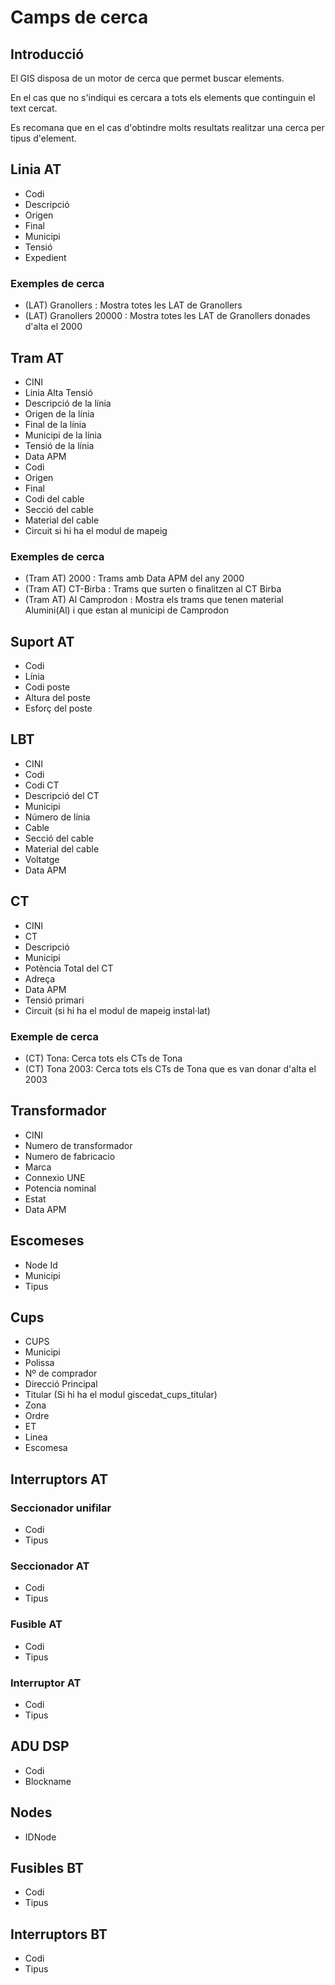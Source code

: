 # Camps de cerca

## Introducció

El GIS disposa de un motor de cerca que permet buscar elements.

En el cas que no s'indiqui es cercara a tots els elements que continguin el text cercat.

Es recomana que en el cas d'obtindre molts resultats realitzar una cerca per tipus d'element.

## Linia AT
- Codi
- Descripció
- Origen
- Final
- Municipi
- Tensió
- Expedient

### Exemples de cerca
- (LAT) Granollers : Mostra totes les LAT de Granollers
- (LAT) Granollers 20000 : Mostra totes les LAT de Granollers donades d'alta el 2000

## Tram AT
- CINI
- Linia Alta Tensió
- Descripció de la línia
- Origen de la línia
- Final de la línia
- Municipi de la línia
- Tensió de la línia
- Data APM
- Codi
- Origen
- Final
- Codi del cable
- Secció del cable
- Material del cable
- Circuit si hi ha el modul de mapeig

### Exemples de cerca
- (Tram AT) 2000 : Trams amb Data APM del any 2000
- (Tram AT) CT-Birba : Trams que surten o finalitzen al CT Birba
- (Tram AT) Al Camprodon : Mostra els trams que tenen material Alumini(Al) i que estan al municipi de Camprodon 

## Suport AT
- Codi
- Línia
- Codi poste
- Altura del poste
- Esforç del poste

## LBT
- CINI
- Codi
- Codi CT
- Descripció del CT
- Municipi
- Número de línia
- Cable
- Secció del cable
- Material del cable
- Voltatge
- Data APM

## CT
- CINI
- CT
- Descripció
- Municipi
- Potència Total del CT
- Adreça
- Data APM
- Tensió primari
- Circuit (si hi ha el modul de mapeig instal·lat)

### Exemple de cerca
 - (CT) Tona: Cerca tots els CTs de Tona
 - (CT) Tona 2003: Cerca tots els CTs de Tona que es van donar d'alta el 2003

## Transformador
- CINI
- Numero de transformador
- Numero de fabricacio
- Marca
- Connexio UNE
- Potencia nominal
- Estat
- Data APM

## Escomeses
- Node Id
- Municipi
- Tipus

## Cups
- CUPS
- Municipi
- Polissa
- Nº de comprador
- Direcció Principal
- Titular (Si hi ha el modul giscedat_cups_titular)
- Zona
- Ordre
- ET
- Linea
- Escomesa

## Interruptors AT
### Seccionador unifilar
- Codi
- Tipus

### Seccionador AT
- Codi
- Tipus

### Fusible AT
- Codi
- Tipus

### Interruptor AT
- Codi
- Tipus

## ADU DSP
- Codi
- Blockname

## Nodes
- IDNode

## Fusibles BT
- Codi
- Tipus

## Interruptors BT
- Codi
- Tipus
